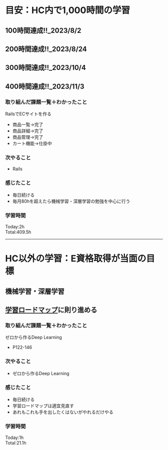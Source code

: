 # 目安：HC内で1,000時間の学習
## 100時間達成!!_2023/8/2
## 200時間達成!!_2023/8/24
## 300時間達成!!_2023/10/4
## 400時間達成!!_2023/11/3

### 取り組んだ課題一覧＋わかったこと
RailsでECサイトを作る
- 商品一覧→完了
- 商品詳細→完了
- 商品管理→完了
- カート機能→仕掛中

### 次やること
- Rails
### 感じたこと
- 毎日続ける
- 毎月80hを超えたら機械学習・深層学習の勉強を中心に行う
### 学習時間
Today:2h<br>
Total:409.5h

------------------------------------------
# HC以外の学習：E資格取得が当面の目標
## 機械学習・深層学習
## [学習ロードマップ](https://github.com/sousou1216/machine_learning/tree/main)に則り進める
### 取り組んだ課題一覧＋わかったこと
ゼロから作るDeep Learning
- P122-146

### 次やること
- ゼロから作るDeep Learning
### 感じたこと
- 毎日続ける
- 学習ロードマップは適宜見直す
- あれもこれも手を出したくはないがやれるだけやる
### 学習時間
Today:1h<br>
Total:21.1h
